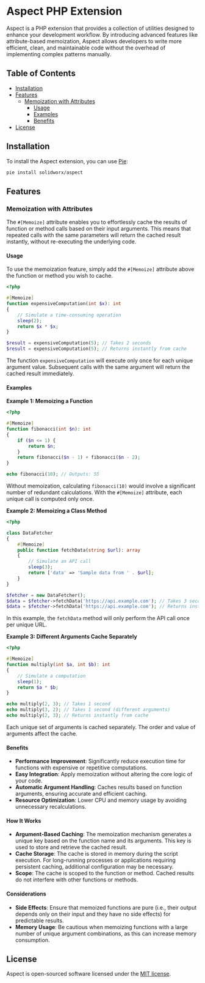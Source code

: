 # Aspect PHP Extension

Aspect is a PHP extension that provides a collection of utilities designed to enhance your development workflow. By introducing advanced features like attribute-based memoization, Aspect allows developers to write more efficient, clean, and maintainable code without the overhead of implementing complex patterns manually.

## Table of Contents

- [Installation](#installation)
- [Features](#features)
    - [Memoization with Attributes](#memoization-with-attributes)
        - [Usage](#usage)
        - [Examples](#examples)
        - [Benefits](#benefits)
- [License](#license)

## Installation

To install the Aspect extension, you can use [Pie](https://github.com/php/pie):

```bash
pie install solidworx/aspect
```

## Features

### Memoization with Attributes

The `#[Memoize]` attribute enables you to effortlessly cache the results of function or method calls based on their input arguments. This means that repeated calls with the same parameters will return the cached result instantly, without re-executing the underlying code.

#### Usage

To use the memoization feature, simply add the `#[Memoize]` attribute above the function or method you wish to cache.

```php
<?php

#[Memoize]
function expensiveComputation(int $x): int
{
    // Simulate a time-consuming operation
    sleep(2);
    return $x * $x;
}

$result = expensiveComputation(5); // Takes 2 seconds
$result = expensiveComputation(5); // Returns instantly from cache
```

The function `expensiveComputation` will execute only once for each unique argument value. Subsequent calls with the same argument will return the cached result immediately.

#### Examples

**Example 1: Memoizing a Function**

```php
<?php

#[Memoize]
function fibonacci(int $n): int
{
    if ($n <= 1) {
        return $n;
    }
    return fibonacci($n - 1) + fibonacci($n - 2);
}

echo fibonacci(10); // Outputs: 55
```

Without memoization, calculating `fibonacci(10)` would involve a significant number of redundant calculations. With the `#[Memoize]` attribute, each unique call is computed only once.

**Example 2: Memoizing a Class Method**

```php
<?php

class DataFetcher
{
    #[Memoize]
    public function fetchData(string $url): array
    {
        // Simulate an API call
        sleep(3);
        return ['data' => 'Sample data from ' . $url];
    }
}

$fetcher = new DataFetcher();
$data = $fetcher->fetchData('https://api.example.com'); // Takes 3 seconds
$data = $fetcher->fetchData('https://api.example.com'); // Returns instantly from cache
```

In this example, the `fetchData` method will only perform the API call once per unique URL.

**Example 3: Different Arguments Cache Separately**

```php
<?php

#[Memoize]
function multiply(int $a, int $b): int
{
    // Simulate a computation
    sleep(1);
    return $a * $b;
}

echo multiply(2, 3); // Takes 1 second
echo multiply(3, 2); // Takes 1 second (different arguments)
echo multiply(2, 3); // Returns instantly from cache
```

Each unique set of arguments is cached separately. The order and value of arguments affect the cache.

#### Benefits

- **Performance Improvement**: Significantly reduce execution time for functions with expensive or repetitive computations.
- **Easy Integration**: Apply memoization without altering the core logic of your code.
- **Automatic Argument Handling**: Caches results based on function arguments, ensuring accurate and efficient caching.
- **Resource Optimization**: Lower CPU and memory usage by avoiding unnecessary recalculations.

#### How It Works

- **Argument-Based Caching**: The memoization mechanism generates a unique key based on the function name and its arguments. This key is used to store and retrieve the cached result.
- **Cache Storage**: The cache is stored in memory during the script execution. For long-running processes or applications requiring persistent caching, additional configuration may be necessary.
- **Scope**: The cache is scoped to the function or method. Cached results do not interfere with other functions or methods.

#### Considerations

- **Side Effects**: Ensure that memoized functions are pure (i.e., their output depends only on their input and they have no side effects) for predictable results.
- **Memory Usage**: Be cautious when memoizing functions with a large number of unique argument combinations, as this can increase memory consumption.

## License

Aspect is open-sourced software licensed under the [MIT license](LICENSE).

